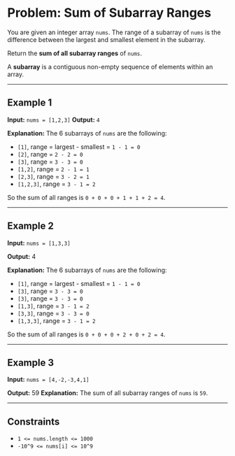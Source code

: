 # Problem: Sum of Subarray Ranges

You are given an integer array `nums`. The range of a subarray of `nums` is the difference between the largest and smallest element in the subarray.

Return the **sum of all subarray ranges** of `nums`.

A **subarray** is a contiguous non-empty sequence of elements within an array.

---

## Example 1

**Input:** 
``nums = [1,2,3]``
**Output:** 
``4``


**Explanation:** 
The 6 subarrays of `nums` are the following:
- `[1]`, range = largest - smallest = `1 - 1 = 0`  
- `[2]`, range = `2 - 2 = 0`  
- `[3]`, range = `3 - 3 = 0`  
- `[1,2]`, range = `2 - 1 = 1`  
- `[2,3]`, range = `3 - 2 = 1`  
- `[1,2,3]`, range = `3 - 1 = 2`  

So the sum of all ranges is `0 + 0 + 0 + 1 + 1 + 2 = 4`.

---

## Example 2

**Input:** 
``nums = [1,3,3]``

**Output:** 
4


**Explanation:** 
The 6 subarrays of `nums` are the following:
- `[1]`, range = largest - smallest = `1 - 1 = 0`  
- `[3]`, range = `3 - 3 = 0`  
- `[3]`, range = `3 - 3 = 0`  
- `[1,3]`, range = `3 - 1 = 2`  
- `[3,3]`, range = `3 - 3 = 0`  
- `[1,3,3]`, range = `3 - 1 = 2`  

So the sum of all ranges is `0 + 0 + 0 + 2 + 0 + 2 = 4`.

---

## Example 3

**Input:** 
``nums = [4,-2,-3,4,1]``


**Output:** 
59
**Explanation:** 
The sum of all subarray ranges of `nums` is `59`.

---

## Constraints

- `1 <= nums.length <= 1000`
- `-10^9 <= nums[i] <= 10^9`